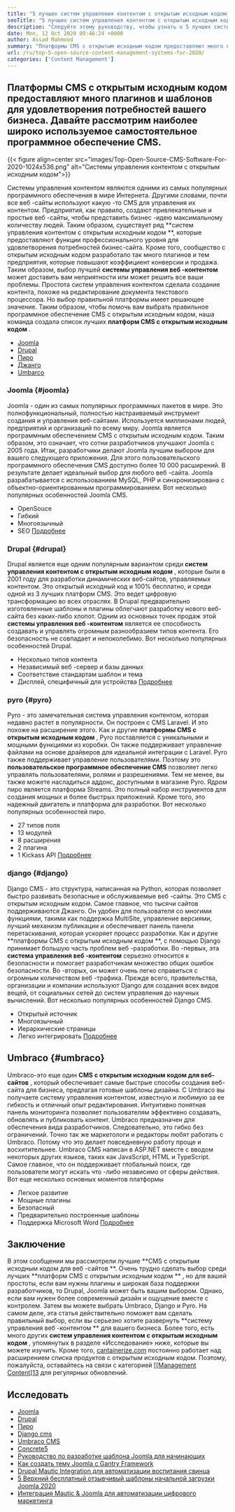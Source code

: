 ```yaml
---
title: "5 лучших систем управления контентом с открытым исходным кодом на 2020 год" 
seoTitle: "5 лучших систем управления контентом с открытым исходным кодом на 2020 год" 
description: "Следуйте этому руководству, чтобы узнать о 5 лучших системах управления контентом с открытым исходным кодом, которые используются для управления веб-контентом с полным управлением и прозрачностью." 
date: Mon, 12 Oct 2020 09:46:24 +0000
author: Assad Mahmood
summary: "Платформы CMS с открытым исходным кодом предоставляют много плагинов и шаблонов для удовлетворения потребностей вашего бизнеса. Давайте рассмотрим наиболее широко используемое самостоятельное программное обеспечение CMS." 
url: /ru/top-5-open-source-content-management-systems-for-2020/
categories: ['Content Management']
---
```


## Платформы CMS с открытым исходным кодом предоставляют много плагинов и шаблонов для удовлетворения потребностей вашего бизнеса. Давайте рассмотрим наиболее широко используемое самостоятельное программное обеспечение CMS.

{{< figure align=center src="images/Top-Open-Source-CMS-Software-For-2020-1024x536.png" alt="Системы управления контентом с открытым исходным кодом">}}

Системы управления контентом являются одними из самых популярных программного обеспечения в мире Интернета. Другими словами, почти все веб -сайты используют какую -то CMS для управления их контентом. Предприятия, как правило, создают привлекательные и простые веб -сайты, чтобы представить бизнес -идею максимальному количеству людей. Таким образом, существует ряд **систем управления контентом с открытым исходным кодом **, которые предоставляют функции профессионального уровня для удовлетворения потребностей бизнес-сайта. Кроме того, сообщество с открытым исходным кодом разработало так много плагинов и тем предприятия, которые повышают коэффициент конверсии и продажа. Таким образом, выбор лучшей  **системы управления веб -контентом**   может доставить вам неприятности или может решить все ваши проблемы.
Простота систем управления контентом сделала создание контента, похоже на редактирование документа текстового процессора. Но выбор правильной платформы имеет решающее значение. Таким образом, чтобы помочь вам выбрать правильное программное обеспечение CMS с открытым исходным кодом, наша команда создала список лучших **платформ CMS с открытым исходным кодом** .
  * [Joomla][1]
  * [Drupal][2]
  * [Пиро][3]
  * [Джанго][4]
  * [Umbarco][5]

### Joomla   {#joomla}
Joomla - один из самых популярных программных пакетов в мире. Это полнофункциональный, полностью настраиваемый инструмент создания и управления веб-сайтами. Используется миллионами людей, предприятий и организаций по всему миру.
Joomla является программным обеспечением CMS с открытым исходным кодом. Таким образом, это означает, что сотни разработчиков улучшают Joomla с 2005 года. Итак, разработчики делают Joomla лучшим выбором для вашего следующего приложения. Для этого пользовательского программного обеспечения CMS доступно более 10 000 расширений. В результате делает идеальный выбор для любого веб -сайта. Joomla разрабатывается с использованием MySQL, PHP и синхронизирована с объектно-ориентированным программированием.
Вот несколько популярных особенностей Joomla CMS.
  * OpenSouce
  * Гибкий
  * Многоязычный
  * SEO
    [Подробнее][6]

### **Drupal** {#drupal}
Drupal является еще одним популярным вариантом среди **систем управления контентом с открытым исходным кодом** , которые были в 2001 году для разработки динамических веб-сайтов, управляемых контентом. Это открытый исходный код и 100% бесплатно, и среди одной из 3 лучших платформ CMS. Это ведет цифровую трансформацию во всех отраслях.
В Drupal предварительно изготовленные шаблоны и плагины облегчают разработку нового веб-сайта без каких-либо хлопот. Одним из основных точек продаж этой **системы управления веб -контентом**  является ее способность создавать и управлять огромным разнообразием типов контента. Его безопасность не совпадает и непоколебимо.
Вот несколько популярных особенностей Drupal.
  * Несколько типов контента
  * Независимый веб -сервер и базы данных
  * Соответствие стандартам шаблон и тема
  * Дисплей, специфичный для устройства
    [Подробнее][7]

### **pyro** {#pyro}
Pyro - это замечательная система управления контентом, которая недавно растет в популярности. Он построен с CMS Laravel. И это похоже на расширение этого. Как и другие **платформы CMS с открытым исходным кодом** , Pyro поставляется с уникальными и мощными функциями из коробки. Он также поддерживает управление файлами на основе драйверов для идеальной интеграции с Laravel.
Pyro также поддерживает управление пользователями. Поэтому это **пользовательское программное обеспечение CMS**  позволяет легко управлять пользователями, ролями и разрешениями. Тем не менее, вы также можете насладиться аддонс, доступными в магазине Pyro.
Ядром пиро является платформа Streams. Это полный набор инструментов для создания мощных и более быстрых приложений. Кроме того, это надежный двигатель и платформа для разработки.
Вот несколько популярных особенностей пиро.
  * 27 типов поля
  * 13 модулей
  * 8 расширения
  * 2 плагина
  * 1 Kickass API
    [Подробнее][8]

### **django** {#django}
Django CMS - это структура, написанная на Python, которая позволяет быстро развивать безопасные и обслуживаемые веб -сайты. Это CMS с открытым исходным кодом. Самое главное, что тысячи сайтов поддерживаются Джанго. Он удобен для пользователя со многими функциями, такими как поддержка MultiSite, управление версиями, лучший механизм публикации и обеспечивает панель панели перетаскивания, которая ускоряет процесс разработки.
Как и другие **платформы CMS с открытым исходным кодом **, с помощью Django принимает большую часть проблем веб -разработки. Во -первых, эта  **система управления веб -контентом**   серьезно относится к безопасности и помогает разработчикам множество общих ошибок безопасности. Во -вторых, он может очень легко справиться с огромным количеством веб -трафика. Прежде всего, правительства, организации и компании используют Django для создания всех видов вещей, от социальных сетей до систем управления до научных вычислений.
Вот несколько популярных особенностей Django CMS.
  * Открытый источник
  * Многоязычный
  * Иерархические страницы
  * Легко интегрировать
    [Подробнее][9]

## **Umbraco** {#umbraco}
Umbraco-это еще один **CMS с открытым исходным кодом для веб-сайтов** , который обеспечивает самые быстрые способы создания веб-сайта для бизнеса, предлагая готовые шаблоны дизайна. С Umbraco вы получаете систему управления контентом, известную и любимую за ее гибкость и отличный опыт редактирования. Интуитивно понятная панель мониторинга позволяет пользователям эффективно создавать, обновлять и публиковать контент.
Umbraco предназначен для обеспечения вида разработчиков. Следовательно, это гибко без ограничений. Точно так же маркетологи и редакторы любят работать с Umbraco. Потому что это делает повседневную работу проще и восхитительнее.
Umbraco CMS написан в ASP.NET вместе с вводом некоторых других языков, таких как JavaScript, HTML и TypeScript. Самое главное, что он поддерживает глобальный поиск, где пользователи могут искать что -либо независимо от сферы действия.
Вот еще несколько основных моментов платформы
  * Легкое развитие
  * Мощные плагины
  * Безопасный
  * Предварительно построенные шаблоны
  * Поддержка Microsoft Word
    [Подробнее][10]

## Заключение
В этом сообщении мы рассмотрели лучшие **CMS с открытым исходным кодом для веб -сайтов **. Очень трудно сделать выбор среди лучших  **платформ CMS с открытым исходным кодом ** , но для вашей простоты, если вам нужны плагины и широкая база поддержки разработчиков, то Drupal, Joomla может быть вашим выбором. Однако, если вам нужен более современный дизайн и ощущение вместе с контролем. Затем вы можете выбрать Umbraco, Django и Pyro. На самом деле, эта статья действительно поможет вам сделать правильный выбор, если вы серьезно хотите развернуть  **систему управления веб -контентом **  для вашего бизнеса. Более того, есть много других  **систем управления контентом с открытым исходным кодом**  , упомянутых в разделе «Исследование» ниже, которые вы можете изучить.
Кроме того, [cantainerize.com][11] постоянно работает над расширением списка продуктов с открытым исходным кодом. Поэтому, пожалуйста, оставайтесь на связи с категорией [[[Management Content][12]][13] для регулярных обновлений.

## Исследовать
  * [Joomla][6]
  * [Drupal][7]
  * [Пиро][8]
  * [Django cms][9]
  * [Umbraco CMS][10]
  * [Concrete5][14]
  * [Руководство по разработке шаблона Joomla для начинающих][15]
  * [Как создать тему Joomla с Gantry Framework][16]
  * [Drupal Mautic Integration для автоматизации воспитания свинца][17]
  * [5 Верхний бесплатный отзывчивый шаблоны начальной загрузки Joomla 2020][18]
  * [Интеграция Mautic & Joomla для автоматизации цифрового маркетинга][19]

  
[1]: #joomla
[2]: #drupal
[3]: #pyro
[4]: #django
[5]: #umbarco
[6]: https://products.containerize.com/content-management/joomla
[7]: https://products.containerize.com/content-management/drupal
[8]: https://products.containerize.com/content-management/pyro
[9]: https://products.containerize.com/content-management/django
[10]: https://products.containerize.com/content-management/umbraco
[11]: https://www.containerize.com/
[12]: https://products.containerize.com/content-management/
[13]: https://products.containerize.com/rad
[14]: https://products.containerize.com/content-management/concrete5
[15]: https://blog.containerize.com/content-management/responsive-joomla-templates-tutorial/
[16]: https://blog.containerize.com/content-management/how-to-create-joomla-theme-joomla-gantry-framework/
[17]: https://blog.containerize.com/content-management/drupal-tutorial-automate-lead-growth-with-drupal-mautic/
[18]: https://blog.containerize.com/content-management/top-5-best-free-responsive-joomla-templates-of-2020/
[19]: https://blog.containerize.com/content-management/integrate-mautic-with-joomla-for-marketing-automation/
